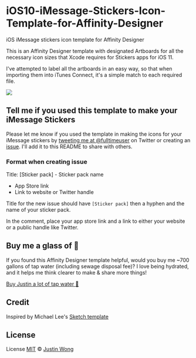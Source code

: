 # iOS10-iMessage-Stickers-Icon-Template-for-Affinity-Designer
 iOS iMessage stickers icon template for Affinity Designer

This is an Affinity Designer template with designated Artboards for all the necessary icon sizes that Xcode requires for Stickers apps for iOS 11.

I've attempted to label all the artboards in an easy way, so that when importing them into iTunes Connect, it's a simple match to each required file. 

![](https://user-images.githubusercontent.com/1584142/35199892-da16ea8c-fed2-11e7-857d-33a3d2becd88.png)

## Tell me if you used this template to make your iMessage Stickers

Please let me know if you used the template in making the icons for your iMessage stickers by [tweeting me at @fulltimeuser](https://twitter.com/fulltimeuser) on Twitter or creating an [issue](https://github.com/wongjustin99/iOS10-iMessage-Stickers-Icon-Template-for-Affinity-Designer/issues/new). I'll add it to this README to share with others. 

### Format when creating issue

Title: [Sticker pack] - Sticker pack name
- App Store link
- Link to website or Twitter handle

Title for the new issue should have `[Sticker pack]` then a hyphen and the name of your sticker pack.

In the comment, place your app store link and a link to either your website or a public handle like Twitter.

## Buy me a glass of :whale:

If you found this Affinity Designer template helpful, would you buy me ~700 gallons of tap water (including sewage disposal fee)? I love being hydrated, and it helps me think clearer to make & share more things!

<a href="https://paypal.me/wongjustin99/2.00">Buy Justin a lot of tap water :whale:</a>

## Credit

Inspired by Michael Lee's [Sketch template](https://github.com/michaellee/iOS-iMessage-Stickers-Icon-Sketch-Template)

## License
License
[MIT](https://github.com/wongjustin99/iOS10-iMessage-Stickers-Icon-Template-for-Affinity-Designer/blob/master/LICENSE.md) © [Justin Wong](https://twitter.com/fulltimeuser)
